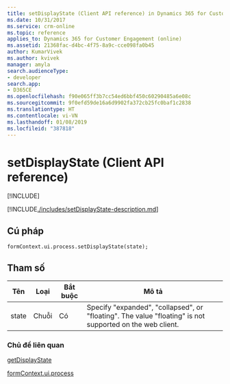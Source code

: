 ```yaml
---
title: setDisplayState (Client API reference) in Dynamics 365 for Customer Engagement| MicrosoftDocs
ms.date: 10/31/2017
ms.service: crm-online
ms.topic: reference
applies_to: Dynamics 365 for Customer Engagement (online)
ms.assetid: 21368fac-d4bc-4f75-8a9c-cce098fa0b45
author: KumarVivek
ms.author: kvivek
manager: amyla
search.audienceType:
- developer
search.app:
- D365CE
ms.openlocfilehash: f90e065ff3b7cc54ed6bbf450c60290485a6e08c
ms.sourcegitcommit: 9f0efd59de16a6d9902fa372cb25fc0baf1c2838
ms.translationtype: HT
ms.contentlocale: vi-VN
ms.lasthandoff: 01/08/2019
ms.locfileid: "387818"
---
```

# <a name="setdisplaystate-client-api-reference"></a>setDisplayState (Client API reference)

[!INCLUDE[](../../../../includes/cc_applies_to_update_9_0_0.md)]

[!INCLUDE[./includes/setDisplayState-description.md](./includes/setDisplayState-description.md)]

## <a name="syntax"></a>Cú pháp

`formContext.ui.process.setDisplayState(state);`

## <a name="parameter"></a>Tham số

|Tên|Loại|Bắt buộc|Mô tả|
|--|--|--|--|
|state|Chuỗi|Có|Specify "expanded", "collapsed", or "floating". The value "floating" is not supported on the web client.|

### <a name="related-topics"></a>Chủ đề liên quan

[getDisplayState](getDisplayState.md)

[formContext.ui.process](../formContext-ui-process.md)



